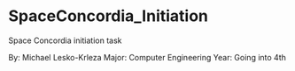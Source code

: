 # SpaceConcordia_Initiation
Space Concordia initiation task

By: Michael Lesko-Krleza
Major: Computer Engineering
Year: Going into 4th
